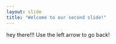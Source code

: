 ```yaml
---
layout: slide
title: "Welcome to our second slide!"
---
```

hey there!!!
Use the left arrow to go back!
